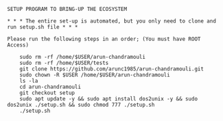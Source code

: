 
> 
	SETUP PROGRAM TO BRING-UP THE ECOSYSTEM
	
	* * * The entire set-up is automated, but you only need to clone and run setup.sh file * * *

	Please run the following steps in an order; (You must have ROOT Access)

		sudo rm -rf /home/$USER/arun-chandramouli
		sudo rm -rf /home/$USER/tests
		git clone https://github.com/arunc1985/arun-chandramouli.git
		sudo chown -R $USER /home/$USER/arun-chandramouli
 		ls -la
		cd arun-chandramouli
		git checkout setup
		sudo apt update -y && sudo apt install dos2unix -y && sudo dos2unix ./setup.sh && sudo chmod 777 ./setup.sh
		./setup.sh  
